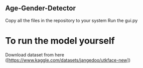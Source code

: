 ## Age-Gender-Detector
Copy all the files in the repository to your system
Run the gui.py 

# To run the model yourself
Download dataset from here ([https://www.kaggle.com/datasets/jangedoo/utkface-new])

